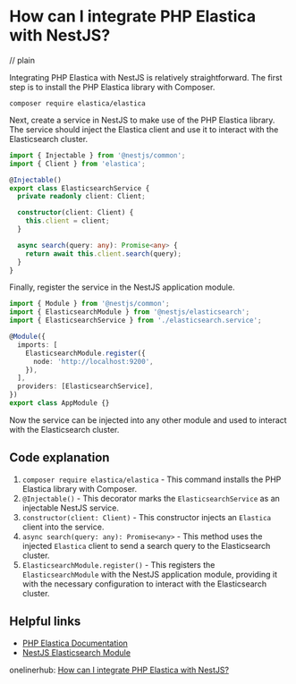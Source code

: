# How can I integrate PHP Elastica with NestJS?
// plain

Integrating PHP Elastica with NestJS is relatively straightforward. The first step is to install the PHP Elastica library with Composer.

```
composer require elastica/elastica
```

Next, create a service in NestJS to make use of the PHP Elastica library. The service should inject the Elastica client and use it to interact with the Elasticsearch cluster.

```typescript
import { Injectable } from '@nestjs/common';
import { Client } from 'elastica';

@Injectable()
export class ElasticsearchService {
  private readonly client: Client;

  constructor(client: Client) {
    this.client = client;
  }

  async search(query: any): Promise<any> {
    return await this.client.search(query);
  }
}
```

Finally, register the service in the NestJS application module.

```typescript
import { Module } from '@nestjs/common';
import { ElasticsearchModule } from '@nestjs/elasticsearch';
import { ElasticsearchService } from './elasticsearch.service';

@Module({
  imports: [
    ElasticsearchModule.register({
      node: 'http://localhost:9200',
    }),
  ],
  providers: [ElasticsearchService],
})
export class AppModule {}
```

Now the service can be injected into any other module and used to interact with the Elasticsearch cluster.

## Code explanation


1. `composer require elastica/elastica` - This command installs the PHP Elastica library with Composer.
2. `@Injectable()` - This decorator marks the `ElasticsearchService` as an injectable NestJS service.
3. `constructor(client: Client)` - This constructor injects an `Elastica` client into the service.
4. `async search(query: any): Promise<any>` - This method uses the injected `Elastica` client to send a search query to the Elasticsearch cluster.
5. `ElasticsearchModule.register()` - This registers the `ElasticsearchModule` with the NestJS application module, providing it with the necessary configuration to interact with the Elasticsearch cluster.

## Helpful links

- [PHP Elastica Documentation](https://www.elastic.co/guide/en/elasticsearch/client/php-api/current/index.html)
- [NestJS Elasticsearch Module](https://docs.nestjs.com/techniques/elasticsearch)

onelinerhub: [How can I integrate PHP Elastica with NestJS?](https://onelinerhub.com/php-elastica/how-can-i-integrate-php-elastica-with-nestjs)